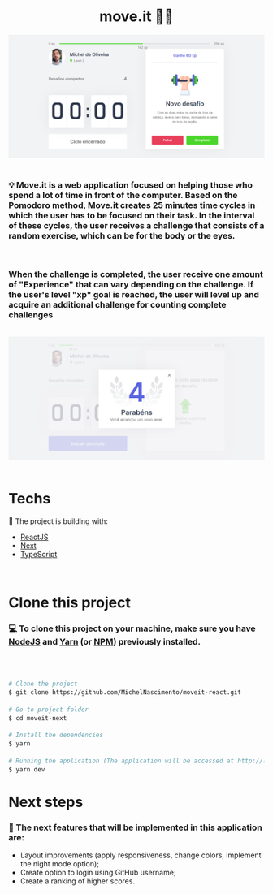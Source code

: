 <h1 align="center">
  move.it 🤸‍♂️
</h1>

<div>
  <img src="public/moveit.PNG" alt="Screenshot of the application" />
</div>

<br>

  ### 💡 Move.it is a web application focused on helping those who spend a lot of time in front of the computer. Based on the Pomodoro method, Move.it creates 25 minutes time cycles in which the user has to be focused on their task. In the interval of these cycles, the user receives a challenge that consists of a random exercise, which can be for the body or the eyes.
  
  <br>

  ### When the challenge is completed, the user receive one amount of "Experience" that can vary depending on the challenge. If the user's level "xp" goal is reached, the user will level up and acquire an additional challenge for counting complete challenges

  <br>

<img src="public/NewLevel.PNG" alt="Modal displayed when leveling up"/>

<br>

  <br>

  # Techs
  🚀 The project is building with:
  * [ReactJS](https://reactjs.org/)
  * [Next](https://nextjs.org/)
  * [TypeScript](https://www.typescriptlang.org/)

<br>

  # Clone this project

  ### 💻 To clone this project on your machine, make sure you have [NodeJS](https://nodejs.org/) and [Yarn](https://yarnpkg.com/) (or [NPM](https://www.npmjs.com/)) previously installed.

  <br>

  ```bash

  # Clone the project
  $ git clone https://github.com/MichelNascimento/moveit-react.git

  # Go to project folder
  $ cd moveit-next

  # Install the dependencies
  $ yarn

  # Running the application (The application will be accessed at http://localhost:3000 in the browser)
  $ yarn dev

  ```

  # Next steps

  ### 💪 The next features that will be implemented in this application are:

  * Layout improvements (apply responsiveness, change colors, implement the night mode option);
  * Create option to login using GitHub username;
  * Create a ranking of higher scores.